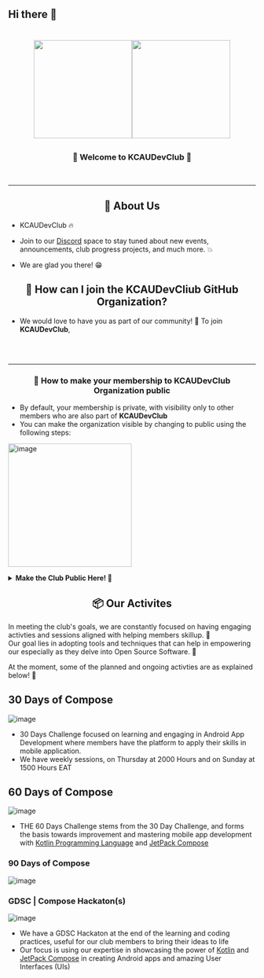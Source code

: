## Hi there 👋

<!-- markdownlint-disable-next-line -->
<h3 align="center">



</h3>

<h1 align="center">
  <!-- TODO add club image-->

 <img height=200 src="https://user-images.githubusercontent.com/77758884/200110227-e6e23737-2c41-419a-8b95-0e5a9d9e650a.png" /><img height=200 src="https://user-images.githubusercontent.com/77758884/200110354-c4a51afb-e8c6-48de-9d2a-6f35518a07bb.png" />

</h1>

<h3 align="center">
🎉 Welcome to KCAUDevClub 🎉
</h3>
<p align = "center">
<!-- TODO Club's webpage -->
</p>
<div align="center">
<!-- TODO Club's Social Media Links-->

</div>

<br>

---

<h2 align="center"> 📜 About Us </h2>

- KCAUDevClub <!-- is TODO add more description--> 🔥 
- Join to our [Discord](https://discord.gg/BQqUsfkZ) space to stay tuned about new events, announcements, club progress projects, and much more. 💥

- We are glad you there! 😁

<h2 align="center"> 🤔 How can I join the KCAUDevCliub GitHub Organization? </h2>

- We would love to have you as part of our community! 🙌 To join **KCAUDevClub**, 

<!-- TODO Set up procedure 
e.g., fill in this [issue]() form and open it.
After that, you should make your membership public so everyone can know you're part of **KCAUDevClub**! 
-->

<br/><br/>

---

<h3 align="center">📢 How to make your membership to KCAUDevClub Organization public</h3>

- By default, your membership is private, with visibility only to other members who are also part of **KCAUDevClub**
- You can make the organization visible by changing to public using the following steps:

<p>

<img width="251" alt="image" src="https://user-images.githubusercontent.com/77758884/200107189-402083d6-905f-46b0-a9d1-7e5b2459dd32.png"></p>

<details>
   <summary>
     <strong>Make the Club Public Here! 🚀</strong>
  </summary>
  <br/>

1. Go to our organization page [KCAUDevClub](https://github.com/KCAUDevClub)
2. Click on the "People" or "View All" text

<img width="1286" alt="image" src="https://user-images.githubusercontent.com/77758884/200077971-7a7e0069-060f-434d-8935-8b2d2e36434c.png" />

<br/><br/>
3. Click on the "private", button, and change to "public" <br/><br/>

- From Private

<img width="1319" alt="image" src="https://user-images.githubusercontent.com/77758884/200107525-342f8fa3-0702-4301-aad0-6115ee5761a1.png" />

- To Public

<img width="1319" alt="image" src="https://user-images.githubusercontent.com/77758884/200107546-7fc273f7-65be-4b3c-b557-22847137ad01.png" />
<br/>
<br/>

Congratuations!🎉🎉\
Your profile is now updated and being part of [KCAUDevClub](https://github.com/KCAUDevClub) organization is visible to anyone! 🎉\
With these steps, you can opt to chnage the organization visibility as a member from pubic to private anytime as you see fit.\
Thank You 🎉
  

</details>

<h2 align="center">📦 Our Activites</h2>

In meeting the club's goals, we are constantly focused on having engaging activties and sessions aligned with helping members skillup. 🎉\
Our goal lies in adopting tools and techniques that can help in empowering our especially as they delve into Open Source Software. 💪
  
At the moment, some of the planned and ongoing activties are as explained below! 🚀
## 30 Days of Compose
      
![image](https://user-images.githubusercontent.com/77758884/200108431-70285264-5535-49d1-9e59-95010dfcab75.png)

- 30 Days Challenge focused on learning and engaging in Android App Development where members have the platform to apply their skills in mobile application.
- We have weekly sessions, on Thursday at 2000 Hours and on Sunday at 1500 Hours EAT 

## 60 Days of Compose

![image](https://user-images.githubusercontent.com/77758884/200109346-6169f918-9156-4c88-9a48-285009dea5c9.png)
- THE 60 Days Challenge stems from the 30 Day Challenge, and forms the basis towards improvement and mastering mobile app development with [Kotlin Programming Language]() and [JetPack Compose]()
### 90 Days of Compose
![image](https://user-images.githubusercontent.com/77758884/200109359-eb6853c9-ca00-43a0-bfa6-94d1fa0f26ee.png)
### GDSC | Compose Hackaton(s)
![image](https://user-images.githubusercontent.com/77758884/200109584-420b8d86-c2a1-44a2-8f83-b97b25311e20.png)

- We have a GDSC Hackaton at the end of the learning and coding practices, useful for our club members to bring their ideas to life
- Our focus is using our expertise in showcasing the power of [Kotlin]() and [JetPack Compose]() in creating Android apps and amazing User Interfaces (UIs)



